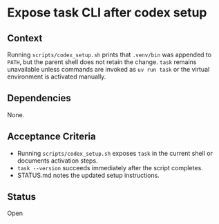 # Expose task CLI after codex setup

## Context
Running `scripts/codex_setup.sh` prints that `.venv/bin` was appended to `PATH`,
but the parent shell does not retain the change. `task` remains unavailable
unless commands are invoked as `uv run task` or the virtual environment is
activated manually.

## Dependencies
None.

## Acceptance Criteria
- Running `scripts/codex_setup.sh` exposes `task` in the current shell or
  documents activation steps.
- `task --version` succeeds immediately after the script completes.
- STATUS.md notes the updated setup instructions.

## Status
Open
